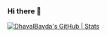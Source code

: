 ### Hi there 👋

<!--
**DhavalBavda/DhavalBavda** is a ✨ _special_ ✨ repository because its `README.md` (this file) appears on your GitHub profile.

Here are some ideas to get you started:

- 🔭 I’m currently working on ...
- 🌱 I’m currently learning ...
- 👯 I’m looking to collaborate on ...
- 🤔 I’m looking for help with ...
- 💬 Ask me about ...
- 📫 How to reach me: ...
- 😄 Pronouns: ...
- ⚡ Fun fact: ...
-->
[![DhavalBavda's GitHub | Stats](https://stats.quine.sh/DhavalBavda/github?theme=dark)](https://quine.sh?utm_source=widgets&utm_campaign=DhavalBavda)
